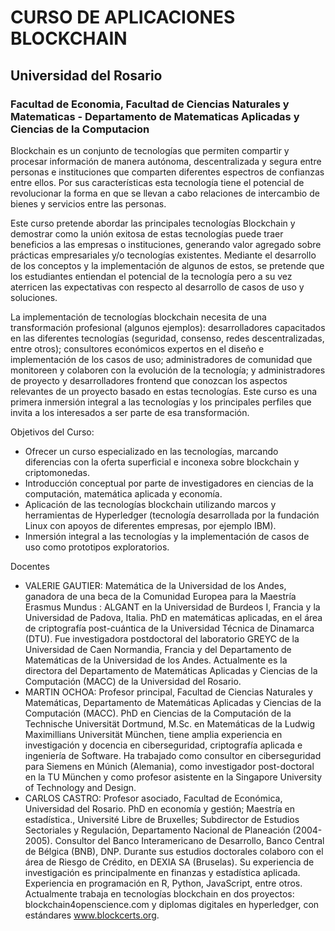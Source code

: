 # CURSO DE APLICACIONES BLOCKCHAIN
## Universidad del Rosario
### Facultad de Economia, Facultad de Ciencias Naturales y Matematicas - Departamento de Matematicas Aplicadas y Ciencias de la Computacion

Blockchain es un conjunto de tecnologías que permiten compartir y procesar información de manera autónoma, descentralizada y segura entre personas e instituciones que comparten diferentes espectros de confianzas entre ellos. Por sus características esta tecnología tiene el potencial de revolucionar la forma en que se llevan a cabo relaciones de intercambio de bienes y servicios entre las personas.

Este curso pretende abordar las principales tecnologías Blockchain y demostrar como la unión exitosa de estas tecnologías puede traer beneficios a las empresas o instituciones, generando valor agregado sobre prácticas empresariales y/o tecnologías existentes. Mediante el desarrollo de los conceptos y la implementación de algunos de estos, se pretende que los estudiantes entiendan el potencial de la tecnología pero a su vez aterricen las expectativas con respecto al desarrollo de casos de uso y soluciones.

La implementación de tecnologías blockchain necesita de una transformación profesional (algunos ejemplos): desarrolladores capacitados en las diferentes tecnologías (seguridad, consenso, redes descentralizadas, entre otros); consultores económicos expertos en el diseño e implementación de los casos de uso; administradores de comunidad que monitoreen y colaboren con la evolución de la tecnología; y administradores de proyecto y desarrolladores frontend que conozcan los aspectos relevantes de un proyecto basado en estas tecnologías.  Este curso es una  primera inmersión integral a las tecnologías y los principales perfiles que invita a los interesados a ser parte de esa transformación.

Objetivos del Curso:
* Ofrecer un curso especializado en las tecnologías, marcando diferencias con la oferta superficial e inconexa sobre blockchain y criptomonedas.
* Introducción conceptual por parte de investigadores en ciencias de la computación, matemática aplicada y economía.
* Aplicación de las tecnologías blockchain utilizando marcos y herramientas de Hyperledger (tecnología desarrollada por la fundación Linux con apoyos de diferentes empresas, por ejemplo IBM).
* Inmersión integral a las tecnologías y la implementación de casos de uso como prototipos exploratorios. 

Docentes
* VALERIE GAUTIER: 
Matemática de la Universidad de los Andes, ganadora de una beca de la Comunidad Europea para la Maestría Erasmus Mundus : ALGANT en la Universidad de Burdeos I, Francia y la Universidad de Padova, Italia. PhD en matemáticas aplicadas, en el área de criptografía post-cuántica de la Universidad Técnica de Dinamarca (DTU). Fue investigadora postdoctoral del laboratorio GREYC de la Universidad de Caen Normandia, Francia y del Departamento de Matemáticas de la Universidad de los Andes. Actualmente es la directora del Departamento de Matemáticas Aplicadas y Ciencias de la Computación (MACC) de la Universidad del Rosario.
* MARTIN OCHOA:
Profesor principal, Facultad de Ciencias Naturales y Matemáticas, Departamento de Matemáticas Aplicadas y Ciencias de la Computación (MACC). PhD en Ciencias de la Computación de la Technische Universität Dortmund, M.Sc. en Matemáticas de la Ludwig Maximillians Universität München, tiene amplia experiencia en investigación y docencia en ciberseguridad, criptografía aplicada e ingeniería de Software. Ha trabajado como consultor en ciberseguridad para Siemens en Múnich (Alemania), como investigador post-doctoral en la TU München y como profesor asistente en la Singapore University of Technology and Design. 
* CARLOS CASTRO: 
Profesor asociado, Facultad de Económica, Universidad del Rosario.  PhD en economía y gestión; Maestría en estadística., Université Libre de Bruxelles; Subdirector de Estudios Sectoriales y Regulación, Departamento Nacional de Planeación (2004-2005). Consultor del Banco Interamericano de Desarrollo, Banco Central de Bélgica (BNB), DNP. Durante sus estudios doctorales colaboro con el área de Riesgo de Crédito, en DEXIA SA (Bruselas). Su experiencia de investigación es principalmente en finanzas y estadística aplicada. Experiencia en programación en R, Python, JavaScript, entre otros.  Actualmente trabaja en tecnologías blockchain en dos proyectos: blockchain4openscience.com y diplomas digitales en hyperledger, con estándares www.blockcerts.org.
